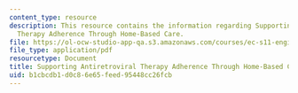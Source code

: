 ```yaml
---
content_type: resource
description: This resource contains the information regarding Supporting Antiretroviral
  Therapy Adherence Through Home-Based Care.
file: https://ol-ocw-studio-app-qa.s3.amazonaws.com/courses/ec-s11-engineering-capacity-in-community-based-healthcare-fall-2005/b1cbcdb1d0c86e65feed95448cc26fcb_MITEC_S11F05_art_and_hbc.pdf
file_type: application/pdf
resourcetype: Document
title: Supporting Antiretroviral Therapy Adherence Through Home-Based Care
uid: b1cbcdb1-d0c8-6e65-feed-95448cc26fcb
---
```

